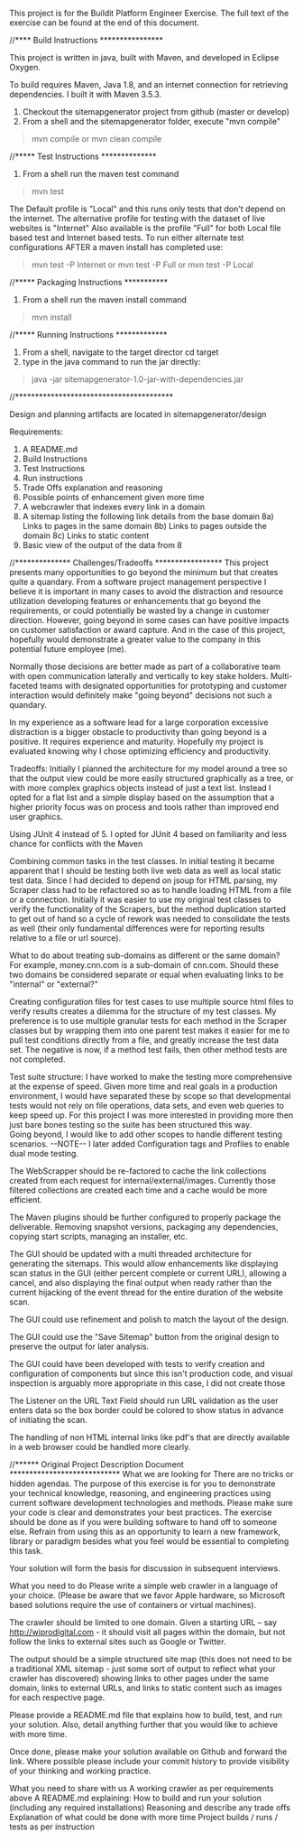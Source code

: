 This project is for the Buildit Platform Engineer Exercise.  The full 
text of the exercise can be found at the end of this document.

//**** Build Instructions ****************

This project is written in java, built with Maven, and developed in Eclipse Oxygen.

To build requires Maven, Java 1.8, and an internet connection for retrieving dependencies.  I built it with Maven 3.5.3.
1) Checkout the sitemapgenerator project from github (master or develop)
2) From a shell and the sitemapgenerator folder, execute "mvn compile"
>mvn compile
or
>mvn clean compile


//***** Test Instructions **************
1) From a shell run the maven test command 
>mvn test

The Default profile is "Local" and this runs only tests that don't depend on the internet.
The alternative profile for testing with the dataset of live websites is "Internet"
Also available is the profile "Full" for both Local file based test and Internet based tests.
To run either alternate test configurations AFTER a maven install has completed use:
>mvn test -P Internet
or
>mvn test -P Full
or
>mvn test -P Local

//***** Packaging Instructions ***********
1) From a shell run the maven install command
>mvn install

//***** Running Instructions *************
1) From a shell, navigate to the target director
cd target
2) type in the java command to run the jar directly:
>java -jar sitemapgenerator-1.0-jar-with-dependencies.jar

//****************************************

Design and planning artifacts are located in sitemapgenerator/design


Requirements:
1) A README.md
2) Build Instructions
3) Test Instructions
4) Run instructions
5) Trade Offs explanation and reasoning
6) Possible points of enhancement given more time
7) A webcrawler that indexes every link in a domain
8) A sitemap listing the following link details from the base domain
 8a) Links to pages in the same domain
 8b) Links to pages outside the domain
 8c) Links to static content 
9) Basic view of the output of the data from 8

//************** Challenges/Tradeoffs *****************
This project presents many opportunities to go beyond the minimum but that creates quite a quandary.
From a software project management perspective I believe it is important in many cases to avoid the 
distraction and resource utilization developing features or enhancements that go beyond the requirements,
 or could potentially be wasted by a change in customer direction.  However, going beyond in some cases
can have positive impacts on customer satisfaction or award capture.  And in the case of this project, 
hopefully would demonstrate a greater value to the company in this potential future employee (me).  

Normally those decisions are better made as part of a collaborative team with open communication laterally 
and vertically to key stake holders. Multi-faceted teams with designated opportunities for prototyping and 
customer interaction would definitely make "going beyond" decisions not such a quandary.

In my experience as a software lead for a large corporation excessive distraction is a bigger obstacle to
productivity than going beyond is a positive.  It requires experience and maturity.  Hopefully
my project is evaluated knowing why I chose optimizing efficiency and productivity.


Tradeoffs:
  Initially I planned the architecture for my model around a tree so that the output view could be more easily 
  structured graphically as a tree, or with more complex graphics objects instead of just a text list.  Instead 
  I opted for a flat list and a simple display based on the assumption that a higher priority focus was on process
  and tools rather than improved end user graphics.
  
  Using JUnit 4 instead of 5.  I opted for JUnit 4 based on familiarity and less chance for conflicts with the Maven
   
  
  Combining common tasks in the test classes.  In initial testing it became apparent that I should be testing both
  live web data as well as local static test data.  Since I had decided to depend on jsoup for HTML parsing, my 
  Scraper class had to be refactored so as to handle loading HTML from a file or a connection.  Initially it
  was easier to use my original test classes to verify the functionality of the Scrapers, but the method duplication
  started to get out of hand so a cycle of rework was needed to consolidate the tests as well (their only fundamental 
  differences were for reporting results relative to a file or url source).
   
  What to do about treating sub-domains as different or the same domain?  For example, money.cnn.com is a
  sub-domain of cnn.com.  Should these two domains be considered separate or equal when evaluating links
  to be "internal" or "external?"
  
  Creating configuration files for test cases to use multiple source html files to verify results creates a 
  dilemma for the structure of my test classes.  My preference is to use multiple granular tests for each method
  in the Scraper classes but by wrapping them into one parent test makes it easier for me to pull test conditions
  directly from a file, and greatly increase the test data set.  The negative is now, if a method test fails, then
  other method tests are not completed.
  
  Test suite structure:  I have worked to make the testing more comprehensive at the expense of speed.  Given 
  more time and real goals in a production environment, I would have separated these by scope so that developmental
  tests would not rely on file operations, data sets, and even web queries to keep speed up.  For this project I
  was more interested in providing more then just bare bones testing so the suite has been structured this way.  
  Going beyond, I would like to add other scopes to handle different testing scenarios. --NOTE-- I later added 
  Configuration tags and Profiles to enable dual mode testing.
  
  The WebScrapper should be re-factored to cache the link collections created from each request for internal/external/images.
    Currently those filtered collections are created each time and a cache would be more efficient. 
  
  The Maven plugins should be further configured to properly package the deliverable.  Removing snapshot versions, packaging 
  any dependencies, copying start scripts, managing an installer, etc.
  
  The GUI should be updated with a multi threaded architecture for generating the sitemaps.  This would allow enhancements
    like displaying scan status in the GUI (either percent complete or current URL), allowing a cancel, and also displaying 
    the final output when ready rather than the current hijacking of the event thread for the entire duration of the website 
    scan.
  
  The GUI could use refinement and polish to match the layout of the design.
  
  The GUI could use the "Save Sitemap" button from the original design to preserve the output for later analysis.
  
  The GUI could have been developed with tests to verify creation and configuration of components but since this 
  	isn't production code, and visual inspection is arguably more appropriate in this case, I did not create those
  
  The Listener on the URL Text Field should run URL validation as the user enters data so the box border could be
    colored to show status in advance of initiating the scan.
  
  The handling of non HTML internal links like pdf's that are directly available in a web browser could be handled 
    more clearly.
  


//****** Original Project Description Document ****************************
What we are looking for
There are no tricks or hidden agendas. The purpose of this exercise is for you to demonstrate your technical knowledge, reasoning, and engineering practices using current software development technologies and methods. Please make sure your code is clear and demonstrates your best practices. The exercise should be done as if you were building software to hand off to someone else.  Refrain from using this as an opportunity to learn a new framework, library or paradigm besides what you feel would be essential to completing this task.

Your solution will form the basis for discussion in subsequent interviews.

What you need to do
Please write a simple web crawler in a language of your choice.  (Please be aware that we favor Apple hardware, so Microsoft based solutions require the use of containers or virtual machines).

The crawler should be limited to one domain. Given a starting URL – say http://wiprodigital.com - it should visit all pages within the domain, but not follow the links to external sites such as Google or Twitter.

The output should be a simple structured site map (this does not need to be a traditional XML sitemap - just some sort of output to reflect what your crawler has discovered) showing links to other pages under the same domain, links to external URLs, and links to static content such as images for each respective page.

Please provide a README.md file that explains how to build, test, and run your solution. Also, detail anything further that you would like to achieve with more time.

Once done, please make your solution available on Github and forward the link. Where possible please include your commit history to provide visibility of your thinking and working practice.

What you need to share with us
A working crawler as per requirements above
A README.md explaining:
How to build and run your solution (including any required installations)
Reasoning and describe any trade offs
Explanation of what could be done with more time
Project builds / runs / tests as per instruction